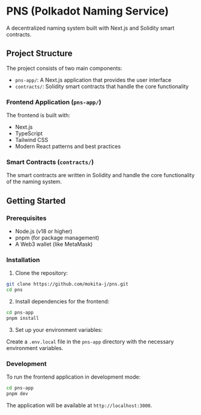 # PNS (Polkadot Naming Service)

A decentralized naming system built with Next.js and Solidity smart contracts.

## Project Structure

The project consists of two main components:

- `pns-app/`: A Next.js application that provides the user interface
- `contracts/`: Solidity smart contracts that handle the core functionality

### Frontend Application (`pns-app/`)

The frontend is built with:

- Next.js
- TypeScript
- Tailwind CSS
- Modern React patterns and best practices

### Smart Contracts (`contracts/`)

The smart contracts are written in Solidity and handle the core functionality of the naming system.

## Getting Started

### Prerequisites

- Node.js (v18 or higher)
- pnpm (for package management)
- A Web3 wallet (like MetaMask)

### Installation

1. Clone the repository:

```bash
git clone https://github.com/mokita-j/pns.git
cd pns
```

2. Install dependencies for the frontend:

```bash
cd pns-app
pnpm install
```

3. Set up your environment variables:

Create a `.env.local` file in the `pns-app` directory with the necessary environment variables.

### Development

To run the frontend application in development mode:

```bash
cd pns-app
pnpm dev
```

The application will be available at `http://localhost:3000`.
